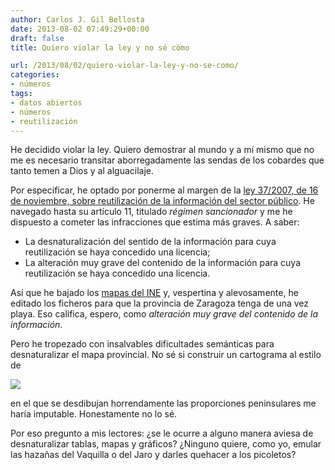 ```yaml
---
author: Carlos J. Gil Bellosta
date: 2013-08-02 07:49:29+00:00
draft: false
title: Quiero violar la ley y no sé cómo

url: /2013/08/02/quiero-violar-la-ley-y-no-se-como/
categories:
- números
tags:
- datos abiertos
- números
- reutilización
---
```


He decidido violar la ley. Quiero demostrar al mundo y a mí mismo que no me es necesario transitar aborregadamente las sendas de los cobardes que tanto temen a Dios y al alguacilaje.

Por especificar, he optado por ponerme al margen de la [ley 37/2007, de 16 de noviembre, sobre reutilización de la información del sector público](http://www.boe.es/buscar/doc.php?id=BOE-A-2007-19814). He navegado hasta su artículo 11, titulado _régimen sancionador_ y me he dispuesto a cometer las infracciones que estima más graves. A saber:

* La desnaturalización del sentido de la información para cuya reutilización se haya concedido una licencia;
* La alteración muy grave del contenido de la información para cuya reutilización se haya concedido una licencia.

Así que he bajado los [mapas del INE](http://www.ine.es/ss/Satellite?L=es_ES&c=Page&cid=1254735116596&p=1254735116596&pagename=ProductosYServicios%2FPYSLayout) y, vespertina y alevosamente, he editado los ficheros para que la provincia de Zaragoza tenga de una vez playa. Eso califica, espero, como _alteración muy grave del contenido de la información_.

Pero he tropezado con insalvables dificultades semánticas para desnaturalizar el mapa provincial. No sé si construir un cartograma al estilo de

[![](/wp-uploads/2013/08/esp.jpg)
](/wp-uploads/2013/08/esp.jpg)

en el que se desdibujan horrendamente las proporciones peninsulares me haría imputable. Honestamente no lo sé.

Por eso pregunto a mis lectores: ¿se le ocurre a alguno manera aviesa de desnaturalizar tablas, mapas y gráficos? ¿Ninguno quiere, como yo, emular las hazañas del Vaquilla o del Jaro y darles quehacer a los picoletos?
